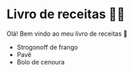 # Livro de receitas 👨‍🍳
Olá! Bem vindo ao meu livro de receitas 👋
 - Strogonoff de frango
 - Pavê
 - Bolo de cenoura
 
